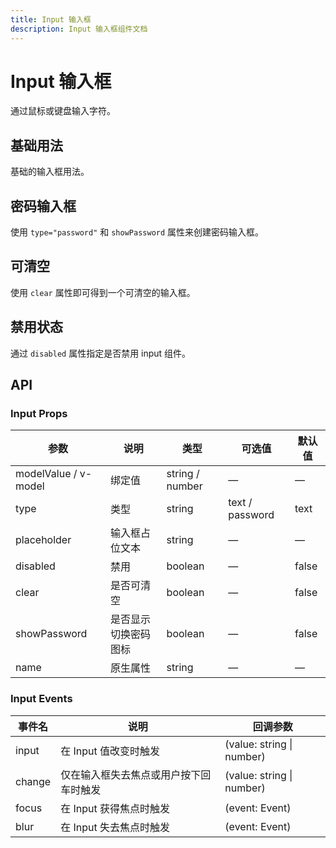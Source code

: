 ```yaml
---
title: Input 输入框
description: Input 输入框组件文档
---
```


# Input 输入框

通过鼠标或键盘输入字符。

## 基础用法

基础的输入框用法。

<preview path="../demo/Input/Basic.vue" title="基础用法" description="基础的输入框用法"></preview>

## 密码输入框

使用 `type="password"` 和 `showPassword` 属性来创建密码输入框。

<preview path="../demo/Input/Password.vue" title="密码输入框" description="密码输入框支持显示/隐藏密码"></preview>

## 可清空

使用 `clear` 属性即可得到一个可清空的输入框。

<preview path="../demo/Input/Clear.vue" title="可清空" description="可清空的输入框"></preview>

## 禁用状态

通过 `disabled` 属性指定是否禁用 input 组件。

<preview path="../demo/Input/Disabled.vue" title="禁用状态" description="禁用状态的输入框"></preview>

## API

### Input Props

| 参数 | 说明 | 类型 | 可选值 | 默认值 |
| --- | --- | --- | --- | --- |
| modelValue / v-model | 绑定值 | string / number | — | — |
| type | 类型 | string | text / password | text |
| placeholder | 输入框占位文本 | string | — | — |
| disabled | 禁用 | boolean | — | false |
| clear | 是否可清空 | boolean | — | false |
| showPassword | 是否显示切换密码图标 | boolean | — | false |
| name | 原生属性 | string | — | — |

### Input Events

| 事件名 | 说明 | 回调参数 |
| --- | --- | --- |
| input | 在 Input 值改变时触发 | (value: string \| number) |
| change | 仅在输入框失去焦点或用户按下回车时触发 | (value: string \| number) |
| focus | 在 Input 获得焦点时触发 | (event: Event) |
| blur | 在 Input 失去焦点时触发 | (event: Event) |